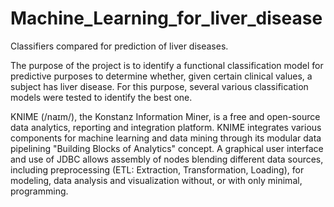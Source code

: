 # Machine_Learning_for_liver_disease
Classifiers compared for prediction of liver diseases.

The purpose of the project is to identify a functional classification model for predictive purposes to determine whether, given certain clinical values, a subject has liver disease. For this purpose, several various classification models were tested to identify the best one.

KNIME (/naɪm/), the Konstanz Information Miner, is a free and open-source data analytics, reporting and integration platform. KNIME integrates various components for machine learning and data mining through its modular data pipelining "Building Blocks of Analytics" concept. A graphical user interface and use of JDBC allows assembly of nodes blending different data sources, including preprocessing (ETL: Extraction, Transformation, Loading), for modeling, data analysis and visualization without, or with only minimal, programming.
